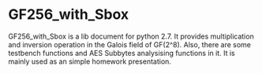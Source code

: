 GF256_with_Sbox
===============

GF256_with_Sbox is a lib document for python 2.7. It provides multiplication and inversion operation in the Galois field of GF(2^8). Also, there are some testbench functions and AES Subbytes analysising functions in it. It is mainly used as an simple homework presentation.
